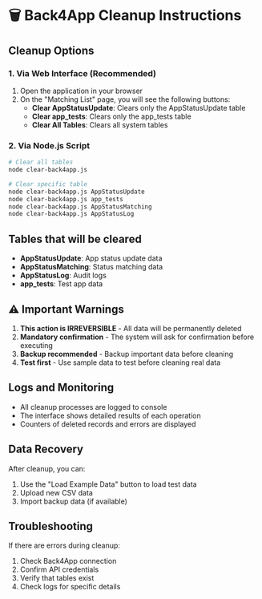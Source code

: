 # 🗑️ Back4App Cleanup Instructions

## Cleanup Options

### 1. Via Web Interface (Recommended)
1. Open the application in your browser
2. On the "Matching List" page, you will see the following buttons:
   - **Clear AppStatusUpdate**: Clears only the AppStatusUpdate table
   - **Clear app_tests**: Clears only the app_tests table
   - **Clear All Tables**: Clears all system tables

### 2. Via Node.js Script
```bash
# Clear all tables
node clear-back4app.js

# Clear specific table
node clear-back4app.js AppStatusUpdate
node clear-back4app.js app_tests
node clear-back4app.js AppStatusMatching
node clear-back4app.js AppStatusLog
```

## Tables that will be cleared

- **AppStatusUpdate**: App status update data
- **AppStatusMatching**: Status matching data
- **AppStatusLog**: Audit logs
- **app_tests**: Test app data

## ⚠️ Important Warnings

1. **This action is IRREVERSIBLE** - All data will be permanently deleted
2. **Mandatory confirmation** - The system will ask for confirmation before executing
3. **Backup recommended** - Backup important data before cleaning
4. **Test first** - Use sample data to test before cleaning real data

## Logs and Monitoring

- All cleanup processes are logged to console
- The interface shows detailed results of each operation
- Counters of deleted records and errors are displayed

## Data Recovery

After cleanup, you can:
1. Use the "Load Example Data" button to load test data
2. Upload new CSV data
3. Import backup data (if available)

## Troubleshooting

If there are errors during cleanup:
1. Check Back4App connection
2. Confirm API credentials
3. Verify that tables exist
4. Check logs for specific details